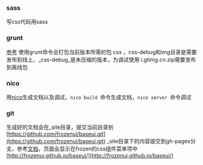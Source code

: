 ### sass
写css代码用sass
### grunt
[参考](https://github.com/QQVIPTeam/team/issues/5)
使用grunt命令会打包当前版本所需的包
css ，css-debug和img目录是需要发布到线上，_css-debug_是未压缩的版本，为调试使用
i.gtimg.cn.zip需要发布到离线包
### nico 
用[nico](lab.lepture.com/nico/zh/)生成文档以及调试，`nico build `命令生成文档，`nico server `命令调试
### git
生成好的文档会在_site目录，提交当前目录到[https://github.com/frozenui/baseui.git](https://github.com/frozenui/baseui.git)
_site目录下的内容提交到gh-pages分支，参考[文档](https://help.github.com/articles/user-organization-and-project-pages)，页面会显示在frozen的css组件菜单项中[http://frozenui.github.io/baseui/](http://frozenui.github.io/baseui/)
